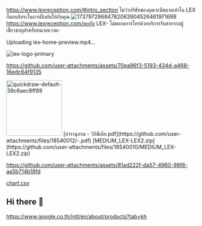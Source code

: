 https://www.lexreception.com/#intro_section
ไม่ว่าบริษัทของคุณจะมีขนาดเท่าใด LEX ก็มอบอิสระในการฝึกฝนให้กับคุณ
![17379728684782063904526461971699](https://github.com/user-attachments/assets/d37b1b38-0832-45b2-bd97-552c08c055e8)
https://www.lexreception.com/พบกับ LEX-
ไม่พลาดการโทรด้วยบริการรับสายจากผู้เชี่ยวชาญสำหรับทนายความ-

Uploading lex-home-preview.mp4…

![lex-logo-primary](https://github.com/user-attachments/assets/4264ac99-02ef-4120-9764-b440295730fa)

https://github.com/user-attachments/assets/70ea96f3-5193-434d-a468-16edc64f9135


<img width="148" alt="quickdraw-default-39c6aec8ff89" src="https://github.com/user-attachments/assets/9b74f677-55de-46c7-ac42-9878cd14fa81" />
[สารานุกรม - วิกิพีเดีย.pdf](https://github.com/user-attachments/files/18540012/-.pdf)
[MEDIUM_LEX-LEX2.zip](https://github.com/user-attachments/files/18540010/MEDIUM_LEX-LEX2.zip)


https://github.com/user-attachments/assets/81ad222f-da57-4960-98f8-aa5b714b18fd

[chart.csv](https://github.com/user-attachments/files/18540005/chart.csv)
## Hi there 👋
https://www.google.co.th/intl/en/about/products?tab=kh
<!--
https://accounts.google.com/SignOutOptions?hl=en&continue=https://myaccount.google.com/security-checkup%3Futm_source%3Dgoogle%26utm_medium%3Demail%26utm_campaign%3Dcleanup%26aneid%3D7087545796977818317%26pli%3D1&ec=GBRAwAE
**Here are some ideas to get you started:**
https://www.google.com/chrome/![unnamed](https://github.com/user-attachments/assets/53478d27-a663-4f1c-a33b-e84fa8698ada)

🙋‍♀️ A short introduction - what is your organization all about?
🌈 Contribution guidelines - how can the community get involved?
👩‍💻 Useful resources - where can the community find your docs? Is there anything else the community should know?
🍿 Fun facts - what does your team eat for breakfast?
🧙 Remember, you can do mighty things with the power of [Markdown](https://docs.github.com/github/writing-on-github/getting-started-with-writing-and-formatting-on-github/basic-writing-and-formatting-syntax)
-->
